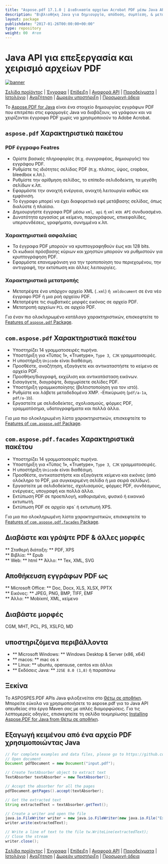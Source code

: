 ```yaml
---
title: "Aspose.pdf 17.1.0 | Διαδικασία αρχείων Acrobat PDF μέσω Java API" 
description: "Βιβλιοθήκη Java για δημιουργία, απόδοση, συμπίεση, & μετατρέψτε το PDF. Υποστηρίζει προσαρμοσμένες γραμματοσειρές, JavaScript, γραφήματα, σελιδοδείκτες, εικόνες, εξαγωγή, σχολιασμός, φόρμες και εκτύπωση." 
layout: package
publishdate: "2017-01-26T00:00:00+00:00"
type: repository
weight: 00	#rem
---
```


# Java API για επεξεργασία και χειρισμό αρχείων PDF
[![banner](/res_repo/img/compress/aspose_pdf-for-java-banner.png)](./)

[Σελίδα προϊόντος](https://products.aspose.com/pdf/java) | [Έγγραφα](https://docs.aspose.com/pdf/java/) | [Επίδειξη](https://products.aspose.app/pdf/family) | [Αναφορά API](https://apireference.aspose.com/pdf/java) | [Παραδείγματα](https://github.com/aspose-pdf/Aspose.PDF-for-Java/tree/master/Παραδείγματα) | [Ιστολόγιο](https://blog.aspose.com/category/pdf/) | [Αναζήτηση](https://search.aspose.com/) | [Δωρεάν υποστήριξη](https://forum.aspose.com/c/pdf) | [Προσωρινή άδεια](https://purchase.aspose.com/temporary-license)

Το [Aspose.PDF for Java](https://products.aspose.com/pdf/java) είναι ένα στοιχείο δημιουργίας εγγράφων PDF που επιτρέπει στις εφαρμογές Java να διαβάζουν, να γράφουν και να χειρίζονται έγγραφα PDF χωρίς να χρησιμοποιούν το Adobe Acrobat.

## `aspose.pdf` Χαρακτηριστικά πακέτου

### PDF έγγραφο Featres
- Ορίστε βασικές πληροφορίες (π.χ. συγγραφέας, δημιουργός) του εγγράφου PDF.
- Ρυθμίστε τις ιδιότητες σελίδας PDF (π.χ. πλάτος, ύψος, cropbox, bleedbox κ.λπ.).
- Ρυθμίστε την αρίθμηση σελίδας, το επίπεδο σελιδοδείκτη, τα μεγέθη σελίδων κ.λπ.
- Εφαρμόστε την ανοιχτή ενέργεια, ανοιχτή λειτουργία καθώς και εμφάνιση.
- Το έγγραφο μπορεί να έχει διαφορετικά εφέ μετάβασης σελίδας, όπως διαλύστε ή πλαίσιο.
- Δημιουργήστε έγγραφα PDF μέσω `xml`,` api` ή `xml` και` API` συνδυασμένο.
- Δυνατότητα εργασίας με κείμενο, παραγράφους, επικεφαλίδες, υπερσυνδέσεις, γραφήματα, συνημμένα κ.λπ.

### Χαρακτηριστικά ασφαλείας
- Τα έγγραφα PDF μπορούν να κρυπτογραφηθούν έως και 128 bits.
- Οι κωδικοί πρόσβασης κύριων και χρηστών μπορούν να ρυθμιστούν για κρυπτογράφηση PDF.
- Εφαρμόστε επανεμφάνιση για την τροποποίηση του περιεχομένου, την αντιγραφή, την εκτύπωση και άλλες λειτουργίες.

### Χαρακτηριστικά μετατροπής
- Μετατρέψτε ένα υπάρχον αρχείο XML (`.xml`) ή` xmldocument` σε ένα νέο έγγραφο PDF ή μια ροή αρχείου PDF.
- Μετατρέψτε τις συμβατικές μορφές εικόνας σε αρχείο PDF.
- Μετατροπή αρχείων `PCL` σε αρχείο PDF.

Για έναν πιο ολοκληρωμένο κατάλογο χαρακτηριστικών, επισκεφτείτε το [Features of `aspose.pdf` Package](https://docs.aspose.com/pdf/java/features-of-aspose-pdf-package/).

## `com.aspose.pdf` Χαρακτηριστικά πακέτου
- Υποστηρίζει 14 γραμματοσειρές πυρήνα.
- Υποστήριξη για «Τύπος 1», «Truetype», `Type 3`,` CJK` γραμματοσειρές.
- Η υποστήριξη `Unicode` είναι διαθέσιμη.
- Προσθέστε, αναζήτηση, εξαγάγετε και αντικαταστήστε το κείμενο σε αρχεία PDF.
- Προσθήκη/διαγραφή, εκχύλιση και αντικατάσταση εικόνων.
- Εισαγάγετε, διαγράψτε, διαχωρίσετε σελίδες PDF.
- Υποστήριξη γραμμικοποίησης (βελτιστοποίηση για τον ιστό).
- Ρυθμίστε και λάβετε μεταδεδομένα XMP.
-Επικύρωση (`pdf/a-1a`,` pdf/a-1b`).
- Εργαστείτε με σελιδοδείκτες, σχολιασμούς, φόρμες PDF, γραμματόσημα, υδατογραφήματα και πολλά άλλα.

Για μια πιο ολοκληρωμένη λίστα χαρακτηριστικών, επισκεφτείτε το [Features of `com.aspose.pdf` Package](https://docs.aspose.com/pdf/java/features-of-com-aspose-pdf-package/).

## `com.aspose.pdf.facades` Χαρακτηριστικά πακέτου
- Υποστηρίζει 14 γραμματοσειρές πυρήνα.
- Υποστήριξη για «Τύπος 1», «Truetype», `Type 3`,` CJK` γραμματοσειρές.
- Η υποστήριξη `Unicode` είναι διαθέσιμη.
- Προσθέστε, αντικαταστήστε και εξαγάγετε κείμενο και εικόνες (από ολόκληρο το PDF, μια συγκεκριμένη σελίδα ή μια σειρά σελίδων).
- Εργαστείτε με σελιδοδείκτες, σχολιασμούς, φόρμες PDF, συνδέσμους, ενέργειες, υπογραφή και πολλά άλλα.
- Εκτύπωση PDF σε προεπιλογή, καθορισμένο, φυσικό ή εικονικό εκτυπωτή.
- Εκτύπωση PDF σε αρχείο xps` ή εκτυπωτή XPS.

Για μια πιο ολοκληρωμένη λίστα χαρακτηριστικών, επισκεφτείτε το [Features of `com.aspose.pdf.facades` Package](https://docs.aspose.com/pdf/java/features-of-com-aspose-pdf-facades-package/).

## Διαβάστε και γράψτε PDF & άλλες μορφές
** Σταθερή διάταξη: ** PDF, XPS \
** Βιβλία: ** Epub \
** Web: ** html
** Άλλο: ** Tex, XML, SVG

## Αποθήκευση εγγράφων PDF ως
** Microsoft Office: ** Doc, Docx, XLS, XLSX, PPTX \
** Εικόνες: ** JPEG, PNG, BMP, TIFF, EMF \
** Άλλο: ** Mobixml, XML, κείμενο

## Διαβάστε μορφές
CGM, MHT, PCL, PS, XSLFO, MD

## υποστηριζόμενα περιβάλλοντα
- ** Microsoft Windows: ** Windows Desktop & Server (x86, x64)
- ** macos: ** mac os x
- ** Linux: ** ubuntu, opensuse, centos και άλλοι
- ** Εκδόσεις Java: ** `J2SE 8.0 (1,8)` ή παραπάνω

## Ξεκίνα

Το ASPOSPES.PDF APIs Java φιλοξενείται στο [Θέτω σε αποθήκη](https://releases.aspose.com/pdf/java/). Μπορείτε εύκολα να χρησιμοποιήσετε το aspose.pdf για το Java API απευθείας στα έργα Maven σας με απλές διαμορφώσεις. Για τις λεπτομερείς οδηγίες, επισκεφτείτε τη σελίδα τεκμηρίωσης [Installing Aspose.PDF for Java from Θέτω σε αποθήκη](https://docs.aspose.com/pdf/java/installation/).

## Εξαγωγή κειμένου από ένα αρχείο PDF χρησιμοποιώντας Java

```java
// For complete examples and data files, please go to https://github.com/aspose-pdf/Aspose.Pdf-for-Java
// Open document
Document pdfDocument = new Document("input.pdf");

// Create TextAbsorber object to extract text
TextAbsorber textAbsorber = new TextAbsorber();

// Accept the absorber for all the pages
pdfDocument.getPages().accept(textAbsorber);

// Get the extracted text
String extractedText = textAbsorber.getText();

// Create a writer and open the file
java.io.FileWriter writer = new java.io.FileWriter(new java.io.File("Extracted_text.txt"));
writer.write(extractedText);

// Write a line of text to the file tw.WriteLine(extractedText);
// Close the stream
writer.close();
```

[Σελίδα προϊόντος](https://products.aspose.com/pdf/java) | [Έγγραφα](https://docs.aspose.com/pdf/java/) | [Επίδειξη](https://products.aspose.app/pdf/family) | [Αναφορά API](https://apireference.aspose.com/pdf/java) | [Παραδείγματα](https://github.com/aspose-pdf/Aspose.PDF-for-Java/tree/master/Παραδείγματα) | [Ιστολόγιο](https://blog.aspose.com/category/pdf/) | [Αναζήτηση](https://search.aspose.com/) | [Δωρεάν υποστήριξη](https://forum.aspose.com/c/pdf) | [Προσωρινή άδεια](https://purchase.aspose.com/temporary-license)
